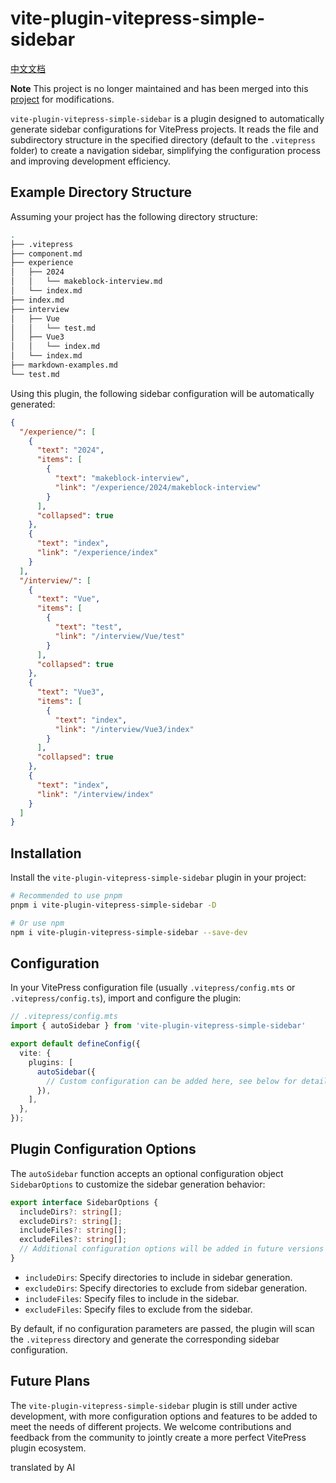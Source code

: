 # vite-plugin-vitepress-simple-sidebar
[中文文档](./README-CN.md)

**Note** This project is no longer maintained and has been merged into this [project](https://github.com/lijiayuan365/vite-plugin-vitepress-utils) for modifications.

`vite-plugin-vitepress-simple-sidebar` is a plugin designed to automatically generate sidebar configurations for VitePress projects. It reads the file and subdirectory structure in the specified directory (default to the `.vitepress` folder) to create a navigation sidebar, simplifying the configuration process and improving development efficiency.

## Example Directory Structure

Assuming your project has the following directory structure:

```sh
.
├── .vitepress
├── component.md
├── experience
│   ├── 2024
│   │   └── makeblock-interview.md
│   └── index.md
├── index.md
├── interview
│   ├── Vue
│   │   └── test.md
│   ├── Vue3
│   │   └── index.md
│   └── index.md
├── markdown-examples.md
└── test.md
```

Using this plugin, the following sidebar configuration will be automatically generated:

```json
{
  "/experience/": [
    {
      "text": "2024",
      "items": [
        {
          "text": "makeblock-interview",
          "link": "/experience/2024/makeblock-interview"
        }
      ],
      "collapsed": true
    },
    {
      "text": "index",
      "link": "/experience/index"
    }
  ],
  "/interview/": [
    {
      "text": "Vue",
      "items": [
        {
          "text": "test",
          "link": "/interview/Vue/test"
        }
      ],
      "collapsed": true
    },
    {
      "text": "Vue3",
      "items": [
        {
          "text": "index",
          "link": "/interview/Vue3/index"
        }
      ],
      "collapsed": true
    },
    {
      "text": "index",
      "link": "/interview/index"
    }
  ]
}
```

## Installation

Install the `vite-plugin-vitepress-simple-sidebar` plugin in your project:

```sh
# Recommended to use pnpm
pnpm i vite-plugin-vitepress-simple-sidebar -D

# Or use npm
npm i vite-plugin-vitepress-simple-sidebar --save-dev
```

## Configuration

In your VitePress configuration file (usually `.vitepress/config.mts` or `.vitepress/config.ts`), import and configure the plugin:

```ts
// .vitepress/config.mts
import { autoSidebar } from 'vite-plugin-vitepress-simple-sidebar'

export default defineConfig({
  vite: {
    plugins: [
      autoSidebar({
        // Custom configuration can be added here, see below for details
      }),
    ],
  },
});
```

## Plugin Configuration Options

The `autoSidebar` function accepts an optional configuration object `SidebarOptions` to customize the sidebar generation behavior:

```ts
export interface SidebarOptions {
  includeDirs?: string[];
  excludeDirs?: string[];
  includeFiles?: string[];
  excludeFiles?: string[];
  // Additional configuration options will be added in future versions
}
```

- `includeDirs`: Specify directories to include in sidebar generation.
- `excludeDirs`: Specify directories to exclude from sidebar generation.
- `includeFiles`: Specify files to include in the sidebar.
- `excludeFiles`: Specify files to exclude from the sidebar.

By default, if no configuration parameters are passed, the plugin will scan the `.vitepress` directory and generate the corresponding sidebar configuration.

## Future Plans

The `vite-plugin-vitepress-simple-sidebar` plugin is still under active development, with more configuration options and features to be added to meet the needs of different projects. We welcome contributions and feedback from the community to jointly create a more perfect VitePress plugin ecosystem.

translated by AI
 